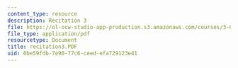 ```yaml
---
content_type: resource
description: Recitation 3
file: https://ol-ocw-studio-app-production.s3.amazonaws.com/courses/3-00-thermodynamics-of-materials-fall-2002/0be59fdb7e9077c6ceedefa729123e41_recitation3.PDF
file_type: application/pdf
resourcetype: Document
title: recitation3.PDF
uid: 0be59fdb-7e90-77c6-ceed-efa729123e41
---
```

